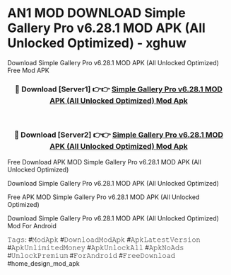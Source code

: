 # AN1 MOD DOWNLOAD Simple Gallery Pro v6.28.1 MOD APK (All Unlocked Optimized) - xghuw
Download Simple Gallery Pro v6.28.1 MOD APK (All Unlocked Optimized) Free Mod APK

<div align="center">
<h3>🔴 Download [Server1] 👉👉 <a href="https://apk-comot.site?title=Simple_Gallery_Pro_v6.28.1_MOD_APK_(All_Unlocked_Optimized)">Simple Gallery Pro v6.28.1 MOD APK (All Unlocked Optimized) Mod Apk</a></h3><br>

<h3>🔴 Download [Server2] 👉👉 <a href="https://apk-comot.site?title=Simple_Gallery_Pro_v6.28.1_MOD_APK_(All_Unlocked_Optimized)">Simple Gallery Pro v6.28.1 MOD APK (All Unlocked Optimized) Mod Apk</a></h3>
</div>


Free Download APK MOD Simple Gallery Pro v6.28.1 MOD APK (All Unlocked Optimized)

Download Simple Gallery Pro v6.28.1 MOD APK (All Unlocked Optimized) 

Free APK MOD Simple Gallery Pro v6.28.1 MOD APK (All Unlocked Optimized) 

Download Simple Gallery Pro v6.28.1 MOD APK (All Unlocked Optimized) Mod For Android

𝚃𝚊𝚐𝚜: #𝙼𝚘𝚍𝙰𝚙𝚔 #𝙳𝚘𝚠𝚗𝚕𝚘𝚊𝚍𝙼𝚘𝚍𝙰𝚙𝚔 #𝙰𝚙𝚔𝙻𝚊𝚝𝚎𝚜𝚝𝚅𝚎𝚛𝚜𝚒𝚘𝚗 #𝙰𝚙𝚔𝚄𝚗𝚕𝚒𝚖𝚒𝚝𝚎𝚍𝙼𝚘𝚗𝚎𝚢 #𝙰𝚙𝚔𝚄𝚗𝚕𝚘𝚌𝚔𝙰𝚕𝚕 #𝙰𝚙𝚔𝙽𝚘𝙰𝚍𝚜 #𝚄𝚗𝚕𝚘𝚌𝚔𝙿𝚛𝚎𝚖𝚒𝚞𝚖 #𝙵𝚘𝚛𝙰𝚗𝚍𝚛𝚘𝚒𝚍 #𝙵𝚛𝚎𝚎𝙳𝚘𝚠𝚗𝚕𝚘𝚊𝚍 #home_design_mod_apk